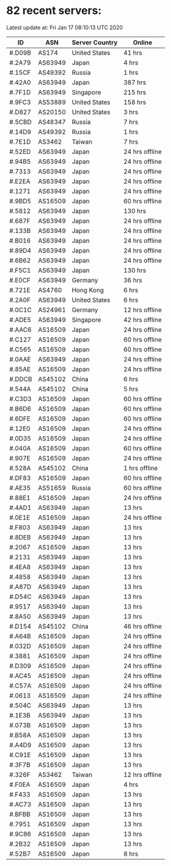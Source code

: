 # 82 recent servers:

Latest update at: Fri Jan 17 08:10:13 UTC 2020

| ID | ASN | Server Country | Online |
| -- | --- | -------------- | ------ |
| #.D09B | AS174 | United States | 41 hrs |
| #.2A79 | AS63949 | Japan | 4 hrs |
| #.15CF | AS49392 | Russia | 1 hrs |
| #.42A0 | AS63949 | Japan | 387 hrs |
| #.7F1D | AS63949 | Singapore | 215 hrs |
| #.9FC3 | AS53889 | United States | 158 hrs |
| #.D827 | AS20150 | United States | 3 hrs |
| #.5CBD | AS48347 | Russia | 7 hrs |
| #.14D9 | AS49392 | Russia | 1 hrs |
| #.7E1D | AS3462 | Taiwan | 7 hrs |
| #.52ED | AS63949 | Japan | 24 hrs offline |
| #.94B5 | AS63949 | Japan | 24 hrs offline |
| #.7313 | AS63949 | Japan | 24 hrs offline |
| #.E2EA | AS63949 | Japan | 24 hrs offline |
| #.1271 | AS63949 | Japan | 24 hrs offline |
| #.9BD5 | AS16509 | Japan | 60 hrs offline |
| #.5812 | AS63949 | Japan | 130 hrs |
| #.687F | AS63949 | Japan | 24 hrs offline |
| #.133B | AS63949 | Japan | 24 hrs offline |
| #.B016 | AS63949 | Japan | 24 hrs offline |
| #.89D4 | AS63949 | Japan | 24 hrs offline |
| #.6B62 | AS63949 | Japan | 24 hrs offline |
| #.F5C1 | AS63949 | Japan | 130 hrs |
| #.E0CF | AS63949 | Germany | 36 hrs |
| #.721E | AS4760 | Hong Kong | 6 hrs |
| #.2A0F | AS63949 | United States | 6 hrs |
| #.0C1C | AS24961 | Germany | 12 hrs offline |
| #.ADE5 | AS63949 | Singapore | 42 hrs offline |
| #.AAC6 | AS16509 | Japan | 24 hrs offline |
| #.C127 | AS16509 | Japan | 60 hrs offline |
| #.C565 | AS16509 | Japan | 60 hrs offline |
| #.0AAE | AS63949 | Japan | 24 hrs offline |
| #.85AE | AS16509 | Japan | 24 hrs offline |
| #.DDCB | AS45102 | China | 6 hrs |
| #.544A | AS45102 | China | 5 hrs |
| #.C3D3 | AS16509 | Japan | 60 hrs offline |
| #.B6D6 | AS16509 | Japan | 60 hrs offline |
| #.6DFE | AS16509 | Japan | 60 hrs offline |
| #.12E0 | AS16509 | Japan | 24 hrs offline |
| #.0D35 | AS16509 | Japan | 24 hrs offline |
| #.040A | AS16509 | Japan | 60 hrs offline |
| #.907E | AS16509 | Japan | 24 hrs offline |
| #.528A | AS45102 | China | 1 hrs offline |
| #.DF83 | AS16509 | Japan | 60 hrs offline |
| #.AE35 | AS51659 | Russia | 60 hrs offline |
| #.88E1 | AS16509 | Japan | 24 hrs offline |
| #.4AD1 | AS63949 | Japan | 13 hrs |
| #.0E1E | AS16509 | Japan | 24 hrs offline |
| #.F803 | AS63949 | Japan | 13 hrs |
| #.8DEB | AS63949 | Japan | 13 hrs |
| #.2067 | AS16509 | Japan | 13 hrs |
| #.2131 | AS63949 | Japan | 13 hrs |
| #.4EA8 | AS63949 | Japan | 13 hrs |
| #.4858 | AS63949 | Japan | 13 hrs |
| #.A87D | AS63949 | Japan | 13 hrs |
| #.D54C | AS63949 | Japan | 13 hrs |
| #.9517 | AS63949 | Japan | 13 hrs |
| #.8A50 | AS63949 | Japan | 13 hrs |
| #.D154 | AS45102 | China | 46 hrs offline |
| #.A64B | AS16509 | Japan | 24 hrs offline |
| #.032D | AS16509 | Japan | 24 hrs offline |
| #.3881 | AS16509 | Japan | 24 hrs offline |
| #.D309 | AS16509 | Japan | 24 hrs offline |
| #.AC45 | AS16509 | Japan | 24 hrs offline |
| #.C57A | AS16509 | Japan | 24 hrs offline |
| #.0613 | AS16509 | Japan | 24 hrs offline |
| #.504C | AS63949 | Japan | 13 hrs |
| #.1E3B | AS63949 | Japan | 13 hrs |
| #.073B | AS16509 | Japan | 13 hrs |
| #.B58A | AS16509 | Japan | 13 hrs |
| #.A4D9 | AS16509 | Japan | 13 hrs |
| #.C91E | AS16509 | Japan | 13 hrs |
| #.3F7B | AS16509 | Japan | 13 hrs |
| #.326F | AS3462 | Taiwan | 12 hrs offline |
| #.F0EA | AS16509 | Japan | 4 hrs |
| #.F433 | AS16509 | Japan | 13 hrs |
| #.AC73 | AS16509 | Japan | 13 hrs |
| #.BFBB | AS16509 | Japan | 13 hrs |
| #.7951 | AS16509 | Japan | 13 hrs |
| #.9C86 | AS16509 | Japan | 13 hrs |
| #.2B32 | AS16509 | Japan | 13 hrs |
| #.52B7 | AS16509 | Japan | 8 hrs |

